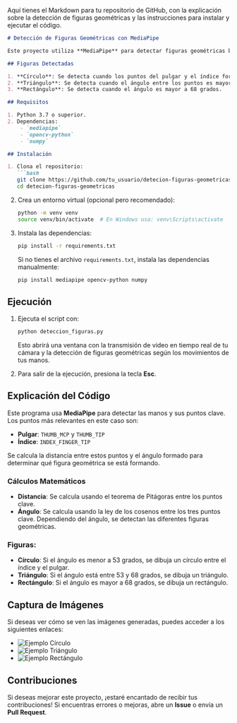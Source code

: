 Aquí tienes el Markdown para tu repositorio de GitHub, con la explicación sobre la detección de figuras geométricas y las instrucciones para instalar y ejecutar el código.

```markdown
# Detección de Figuras Geométricas con MediaPipe

Este proyecto utiliza **MediaPipe** para detectar figuras geométricas básicas (Círculo, Triángulo y Cuadrado) usando los puntos clave de las manos. A través de la cámara, se procesan los movimientos de la mano y se identifican las figuras geométricas según las distancias y ángulos entre ciertos puntos de la mano.

## Figuras Detectadas

1. **Círculo**: Se detecta cuando los puntos del pulgar y el índice forman un ángulo menor a 53 grados.
2. **Triángulo**: Se detecta cuando el ángulo entre los puntos es mayor a 53 grados pero menor a 68 grados.
3. **Rectángulo**: Se detecta cuando el ángulo es mayor a 68 grados.

## Requisitos

1. Python 3.7 o superior.
2. Dependencias:
    - `mediapipe`
    - `opencv-python`
    - `numpy`

## Instalación

1. Clona el repositorio:
   ```bash
   git clone https://github.com/tu_usuario/detecion-figuras-geometricas.git
   cd detecion-figuras-geometricas
   ```

2. Crea un entorno virtual (opcional pero recomendado):
   ```bash
   python -m venv venv
   source venv/bin/activate  # En Windows usa: venv\Scripts\activate
   ```

3. Instala las dependencias:
   ```bash
   pip install -r requirements.txt
   ```

   Si no tienes el archivo `requirements.txt`, instala las dependencias manualmente:
   ```bash
   pip install mediapipe opencv-python numpy
   ```

## Ejecución

1. Ejecuta el script con:
   ```bash
   python deteccion_figuras.py
   ```

   Esto abrirá una ventana con la transmisión de video en tiempo real de tu cámara y la detección de figuras geométricas según los movimientos de tus manos.

2. Para salir de la ejecución, presiona la tecla **Esc**.

## Explicación del Código

Este programa usa **MediaPipe** para detectar las manos y sus puntos clave. Los puntos más relevantes en este caso son:
- **Pulgar**: `THUMB_MCP` y `THUMB_TIP`
- **Índice**: `INDEX_FINGER_TIP`

Se calcula la distancia entre estos puntos y el ángulo formado para determinar qué figura geométrica se está formando.

### Cálculos Matemáticos

- **Distancia**: Se calcula usando el teorema de Pitágoras entre los puntos clave.
- **Ángulo**: Se calcula usando la ley de los cosenos entre los tres puntos clave. Dependiendo del ángulo, se detectan las diferentes figuras geométricas.

### Figuras:
- **Círculo**: Si el ángulo es menor a 53 grados, se dibuja un círculo entre el índice y el pulgar.
- **Triángulo**: Si el ángulo está entre 53 y 68 grados, se dibuja un triángulo.
- **Rectángulo**: Si el ángulo es mayor a 68 grados, se dibuja un rectángulo.

## Captura de Imágenes

Si deseas ver cómo se ven las imágenes generadas, puedes acceder a los siguientes enlaces:

- ![Ejemplo Círculo](url_de_imagen_del_círculo)
- ![Ejemplo Triángulo](url_de_imagen_del_triángulo)
- ![Ejemplo Rectángulo](url_de_imagen_del_rectángulo)

## Contribuciones

Si deseas mejorar este proyecto, ¡estaré encantado de recibir tus contribuciones! Si encuentras errores o mejoras, abre un **Issue** o envía un **Pull Request**.

